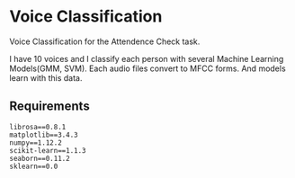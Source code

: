# Voice Classification
Voice Classification for the Attendence Check task.

I have 10 voices and I classify each person with several Machine Learning Models(GMM, SVM). Each audio files convert to MFCC forms. And models learn with this data.


## Requirements
    librosa==0.8.1
    matplotlib==3.4.3
    numpy==1.12.2
    scikit-learn==1.1.3
    seaborn==0.11.2
    sklearn==0.0